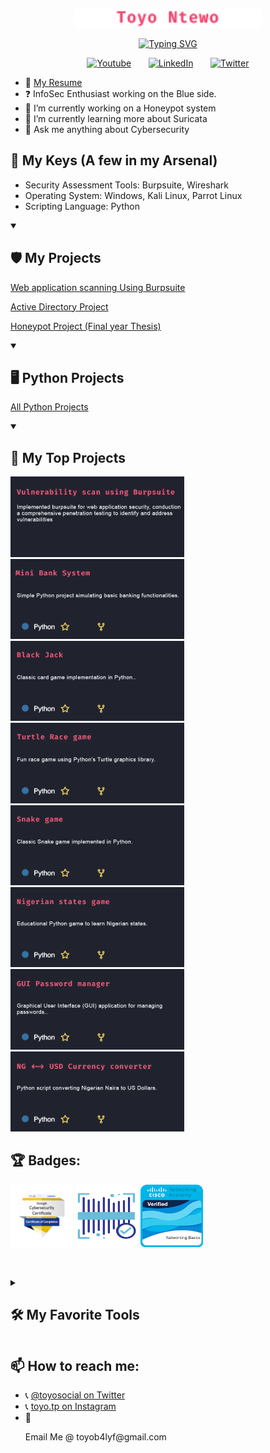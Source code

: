 <p align="center">
 <a href="https://github.com/Toyontewo">
    <img src="https://github.com/Toyontewo/all_images/blob/ee15ef1c0d2e0392590b754b96c49c801dd09c4a/images/(2)199138068-0a7b7b75-a024-4f00-803f-30a19c5d1b2d.png"  style="width:300px;height:30px;" alt="Toyo Ntewo" /></a>
</p>

<p align="center">
  <!-- Typing SVG by DenverCoder1 - https://github.com/DenverCoder1/readme-typing-svg -->
  <a href="https://github.com/DenverCoder1/readme-typing-svg">
    <a href="https://git.io/typing-svg"><img src="https://readme-typing-svg.herokuapp.com?font=Fira+Code&duration=2000&pause=500&color=F2416C&center=true&vCenter=true&multiline=true&random=false&height=80&lines=A+CyberSecurity+Enthusiast+;and+Python+Programmer" alt="Typing SVG" /></a>
</p>

<!-- Social icons section -->
<p align="center">
  <a href="https://youtube.com/@toyontewo8472?si=1yvz2dPCirDxHZ2D"><img width="32px" alt="Youtube" title="Youtube" src="https://i.imgur.com/qiXu7b2.png"/></a>
  &#8287;&#8287;&#8287;&#8287;&#8287;
  <a href="https://www.linkedin.com/in/toyontewo123/"><img width="32px" alt="LinkedIn" title="LinkedIn" src="https://i.imgur.com/yRpa1dQ.png"/></a>
  &#8287;&#8287;&#8287;&#8287;&#8287;
  <a href="https://twitter.com/toyosocial"><img width="32px" alt="Twitter" title="Twitter" src="https://i.imgur.com/AixJgnm.png"/></a>

- 📃 [My Resume](https://drive.google.com/file/d/1Dwl_X9C9R5IXfBmg1mybP73NwKSkDXFU/view?usp=sharing)
- ❓  InfoSec Enthusiast working on the Blue side. 
- 🔭 I’m currently working on a Honeypot system
- 🌱 I’m currently learning more about Suricata
- 💬 Ask me anything about Cybersecurity 



## 💪 My Keys (A few in my Arsenal)
<!-- - Defensive security. Incident Response. Threat Hunt. Forensic investigation -->
- Security Assessment Tools:	Burpsuite, Wireshark
- Operating System:	Windows, Kali Linux, Parrot Linux 
- Scripting Language:	Python

<details open> 
  <summary><h2>🛡 My Projects</h2></summary>
  <p><a href="https://github.com/Toyontewo/burpsuite_scan">Web application scanning Using Burpsuite</a></p>
  <p><a href="https://github.com/Toyontewo/ActiveDirectory">Active Directory Project</a></p>
  <p><a href="https://github.com/Toyontewo/honeypot_project">Honeypot Project (Final year Thesis)</a></p>
 
</details>

<details open> 
  <summary><h2>🖥 Python Projects</h2></summary>
  <p><a href="https://github.com/Toyontewo/PythonProjects">All Python Projects</a></p>
</details>



<details open> 
  <summary><h2>📕 My Top Projects</h2></summary>

  <!-- Small repo cards https://github.com/DenverCoder1/github-readme-stats (fork of anuraghazra/github-readme-stats) -->
  <p align="left">
    <a href="https://github.com/Toyontewo/burpsuite_scan"><img width="278" src="https://github.com/Toyontewo/all_images/blob/a0855bc9ef3a43434921d59b969062da87a3d844/images/Screenshot%202024-01-14%20at%208.12.32%20PM.png" alt="flask"></a>
    <a href="https://github.com/Toyontewo/MiniBankingSystem"><img width="278" src="https://github.com/Toyontewo/all_images/blob/a0855bc9ef3a43434921d59b969062da87a3d844/images/minibank.png" alt="shields"></a>
    <a href="https://github.com/Toyontewo/BlackkJack"><img width="278" src="https://github.com/Toyontewo/all_images/blob/a0855bc9ef3a43434921d59b969062da87a3d844/images/blackjack.png" alt="simple-icons"></a>
    <a href="https://github.com/Toyontewo/TurtleRace"><img width="278" src="https://github.com/Toyontewo/all_images/blob/a0855bc9ef3a43434921d59b969062da87a3d844/images/turtlerace.png" alt="onefetch"></a>
    <a href="https://github.com/Toyontewo/SnakeGame"><img width="278" src="https://github.com/Toyontewo/all_images/blob/a0855bc9ef3a43434921d59b969062da87a3d844/images/snakegame.png" alt="dateparser"></a>
    <a href="https://github.com/Toyontewo/NigeriaGame"><img width="278" src="https://github.com/Toyontewo/all_images/blob/a0855bc9ef3a43434921d59b969062da87a3d844/images/nigerianstate.png" alt="babel"></a>
    <a href="https://github.com/Toyontewo/GUI-PasswordManager/"><img width="278" src="https://github.com/Toyontewo/all_images/blob/a0855bc9ef3a43434921d59b969062da87a3d844/images/guimanger.png" alt="nextcord"></a>
    <a href="https://github.com/Toyontewo/CurrencyConv"><img width="278" src="https://github.com/Toyontewo/all_images/blob/a0855bc9ef3a43434921d59b969062da87a3d844/images/currency_conv.png" alt="autoflake"></a>
  </p>
</details>



## 🏆 Badges:
<p float="left">
  <img src="https://github.com/Toyontewo/all_images/blob/a0855bc9ef3a43434921d59b969062da87a3d844/images/google-cybersecurity-certificate.png" width="100" height="100">
  <img src="https://github.com/Toyontewo/all_images/blob/a0855bc9ef3a43434921d59b969062da87a3d844/images/port-scan-avatar-cdb607b2-2015-4d74-8136-b1aec1b6d626.png" width="100" height="100">
  <img src="https://github.com/Toyontewo/all_images/blob/ff737ac4b7f5ab200d70e4d31c980303755aa2ef/networking-basics.png" width="100" height="100">
</p>
  &#8287;&#8287;&#8287;&#8287;&#8287;
  <!--
  <a href="https://discord.com/users/toyotp" alt="Discord" title="Dev Pro Tips Discord Server"><img width="32px" src="https://i.imgur.com/OViZO8J.png"/></a>
  &#8287;&#8287;&#8287;&#8287;&#8287;
  -->

<!--   &#8287;&#8287;&#8287;&#8287;&#8287;
  <a href="http://eyl327.mywebcommunity.org/promos/"><img width="32px" alt="Free Stuff" title="Free gifts for you" src="https://i.imgur.com/0uVwkoZ.png"/></a> -->
</p>




<details> 
  <summary><h2>🛠️ My Favorite Tools</h2></summary>
  <!-- Some badges are from https://github.com/Ileriayo/markdown-badges -->

  <h3>👨‍💻 Programming and Markup Languages</h3>

  <p>
      <a href="https://github.com/search?q=user%3ADenverCoder1+language%3Acss"><img alt="CSS" src="https://img.shields.io/badge/CSS-1572B6.svg?logo=css3&logoColor=white"></a>
      <a href="https://github.com/search?q=user%3ADenverCoder1+language%3Ahtml"><img alt="HTML" src="https://img.shields.io/badge/HTML-E34F26.svg?logo=html5&logoColor=white"></a>
      <a href="https://github.com/search?q=user%3ADenverCoder1+language%3Aphp"><img alt="PHP" src="https://img.shields.io/badge/PHP-777BB4.svg?logo=php&logoColor=white"></a>
      <a href="https://github.com/search?q=user%3ADenverCoder1+language%3Apython"><img alt="Python" src="https://img.shields.io/badge/Python-14354C.svg?logo=python&logoColor=white"></a>
      <a href="https://github.com/search?q=user%3ADenverCoder1+language%3Asql"><img alt="SQL" src="https://custom-icon-badges.demolab.com/badge/SQL-025E8C.svg?logo=database&logoColor=white"></a>
  </p>
<!--
  <h3>🧰 Frameworks and Libraries</h3>
  <p>
      <a href="#"><img alt="Discord.py" src="https://custom-icon-badges.demolab.com/badge/Discord.py-0d1620.svg?logo=dpy"></a>
      <a href="#"><img alt="Electron" src="https://img.shields.io/badge/Electron-20232e.svg?logo=electron&logoColor=white"></a>
      <a href="#"><img alt="Express.js" src="https://img.shields.io/badge/Express.js-404d59.svg?logo=express&logoColor=white"></a>
      <a href="#"><img alt="Flask" src="https://img.shields.io/badge/Flask-000000.svg?logo=flask&logoColor=white"></a>
      <a href="#"><img alt="GitHub Actions" src="https://img.shields.io/badge/GitHub%20Actions-2671E5.svg?logo=github%20actions&logoColor=white"></a>
      <a href"#"><img alt="Gunicorn" src="https://img.shields.io/badge/-Gunicorn-499848.svg?logo=gunicorn&logoColor=white"></a>
      <a href="#"><img alt="JUnit" src="https://custom-icon-badges.demolab.com/badge/JUnit-25A162.svg?logo=check-circle&logoColor=white"></a>
      <a href="#"><img alt="Material Design" src="https://img.shields.io/badge/Material%20Design-0081CB.svg?logo=material-design&logoColor=white"></a>
      <a href="#"><img alt="Nextcord" src="https://custom-icon-badges.demolab.com/badge/Nextcord-0d1620.svg?logo=nextcord"></a>
      <a href="#"><img alt="NumPy" src="https://img.shields.io/badge/Numpy-013243.svg?logo=numpy&logoColor=white"></a>
      <a href="#"><img alt="Pandas" src="https://img.shields.io/badge/Pandas-150458.svg?logo=pandas&logoColor=white"></a>
      <a href="#"><img alt="PHPUnit" src="https://custom-icon-badges.demolab.com/badge/PHPUnit-366488.svg?logo=test-tube&logoColor=white"></a>
      <a href="#"><img alt="Praw" src="https://custom-icon-badges.demolab.com/badge/Praw-ff3c0c.svg?logo=praw"></a>
      <a href="#"><img alt="Pytest" src="https://img.shields.io/badge/Pytest-0A9EDC.svg?logo=pytest&logoColor=white"></a>
      <a href="#"><img alt="React" src="https://img.shields.io/badge/React-20232a.svg?logo=react&logoColor=%2361DAFB"></a>
      <a href="#"><img alt="Slim" src="https://custom-icon-badges.demolab.com/badge/Slim-74a045.svg?logo=slim-php"></a>
      <a href="#"><img alt="Symfony" src="https://img.shields.io/badge/Symfony-111111.svg?logo=symfony&logoColor=white"></a>
      <a href="#"><img alt="SymPy" src="https://img.shields.io/badge/Sympy-3B5526.svg?logo=sympy&logoColor=white"></a>
      <a href="#"><img alt="TensorFlow" src="https://img.shields.io/badge/TensorFlow-FF6F00.svg?logo=TensorFlow&logoColor=white"></a>
      <a href="#"><img alt="Wordpress" src="https://img.shields.io/badge/Wordpress-21759B?logo=wordpress&logoColor=white"></a>
      <a href="#"><img alt="WPF (.Net)" src="https://img.shields.io/badge/WPF-5C2D91?logo=.net&logoColor=white"></a>
  </p>
  -->

  <h3>🗄️ Databases and Cloud Hosting</h3>

  <p>
      <a href="#"><img alt="MySQL" src="https://img.shields.io/badge/MySQL-00f.svg?logo=mysql&logoColor=white"></a>
      <a href="#"><img alt="Notion" src="https://img.shields.io/badge/Notion-010101.svg?logo=notion&logoColor=white"></a>
      <a href="#"><img alt="Repl.it" src="https://img.shields.io/badge/Repl.it-0D101E.svg?logo=Replit&logoColor=white"></a>
      <a href="#"><img alt="Vercel" src="https://img.shields.io/badge/Vercel-000000.svg?logo=vercel&logoColor=white"></a>
  </p>

  <h3>💻 Software and Tools</h3>

  <p>
      <a href="#"><img alt="Adobe" src="https://img.shields.io/badge/Adobe-FF0000.svg?logo=adobe&logoColor=white"></a>
      <a href="#"><img alt="Android" src="https://img.shields.io/badge/Android-3DDC84?logo=android&logoColor=white"></a>
      <a href="#"><img alt="Discord" src="https://img.shields.io/badge/-Discord-5865F2.svg?logo=discord&logoColor=white"></a>
      <a href="#"><img alt="Git" src="https://img.shields.io/badge/Git-F05033.svg?logo=git&logoColor=white"></a>
      <a href="#"><img alt="GitHub Desktop" src="https://img.shields.io/badge/GitHub%20Desktop-8034A9.svg?logo=github&logoColor=white"></a>
      <a href="#"><img alt="Google Sheets" src="https://img.shields.io/badge/Sheets-34A853.svg?logo=google%20sheets&logoColor=white"></a>
      <a href="#"><img alt="Jupyter" src="https://img.shields.io/badge/Jupyter-F37626.svg?logo=Jupyter&logoColor=white"></a>
      <a href="#"><img alt="Stack Overflow" src="https://img.shields.io/badge/-Stack%20Overflow-FE7A16?logo=stack-overflow&logoColor=white"></a>
      <a href="#"><img alt="Visual Studio Code" src="https://img.shields.io/badge/Visual%20Studio%20Code-0078d7.svg?logo=visual-studio-code&logoColor=white"></a>
  </p>
</details>

<h2>📫 How to reach me:</h2>
<ul>
  <li>📞 <a href="https://twitter.com/toyosocial">@toyosocial on Twitter</a></li>
  <li>📞 <a href="https://www.instagram.com/toyo.tp/" target="_blank">toyo.tp on Instagram</a></li>
  <li>📨 <p>Email Me @ toyob4lyf@gmail.com</p></li>
</ul>
